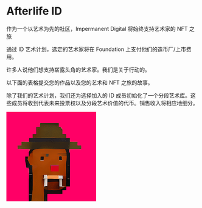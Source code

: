 # Afterlife ID

作为一个以艺术为先的社区，Impermanent Digital 将始终支持艺术家的 NFT 之旅

通过 ID 艺术计划，选定的艺术家将在 Foundation 上支付他们的造币厂/上市费用。 

许多人说他们想支持崭露头角的艺术家。我们是关于行动的。  

以下面的表格提交您的作品以及您的艺术和 NFT 之旅的故事。

除了我们的艺术计划，我们还为选择加入的 ID 成员初始化了一个分段艺术库。这些成员将收到代表未来投票权以及分段艺术价值的代币。销售收入将相应地细分。

![unnamed](unnamed.png)
